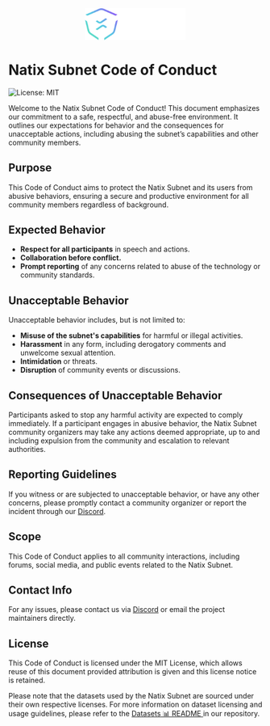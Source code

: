 <center>
    <img src="../static/natix-network-logo.svg" alt="Natix Network Logo" width="200"/>
</center>

# Natix Subnet Code of Conduct

![License: MIT](https://img.shields.io/badge/License-MIT-yellow.svg)

Welcome to the Natix Subnet Code of Conduct! This document emphasizes our commitment to a safe, respectful, and abuse-free environment. It outlines our expectations for behavior and the consequences for unacceptable actions, including abusing the subnet’s capabilities and other community members.

## Purpose

This Code of Conduct aims to protect the Natix Subnet and its users from abusive behaviors, ensuring a secure and productive environment for all community members regardless of background.

## Expected Behavior

- **Respect for all participants** in speech and actions.
- **Collaboration before conflict.**
- **Prompt reporting** of any concerns related to abuse of the technology or community standards.

## Unacceptable Behavior

Unacceptable behavior includes, but is not limited to:
- **Misuse of the subnet's capabilities** for harmful or illegal activities.
- **Harassment** in any form, including derogatory comments and unwelcome sexual attention.
- **Intimidation** or threats.
- **Disruption** of community events or discussions.

## Consequences of Unacceptable Behavior

Participants asked to stop any harmful activity are expected to comply immediately. If a participant engages in abusive behavior, the Natix Subnet community organizers may take any actions deemed appropriate, up to and including expulsion from the community and escalation to relevant authorities.

## Reporting Guidelines

If you witness or are subjected to unacceptable behavior, or have any other concerns, please promptly contact a community organizer or report the incident through our [Discord](https://discord.gg/natix).

## Scope

This Code of Conduct applies to all community interactions, including forums, social media, and public events related to the Natix Subnet.

## Contact Info

For any issues, please contact us via [Discord](https://discord.gg/natix) or email the project maintainers directly.

## License

This Code of Conduct is licensed under the MIT License, which allows reuse of this document provided attribution is given and this license notice is retained.

Please note that the datasets used by the Natix Subnet are sourced under their own respective licenses. For more information on dataset licensing and usage guidelines, please refer to the [Datasets 📊 README ](Datasets.md) in our repository.
